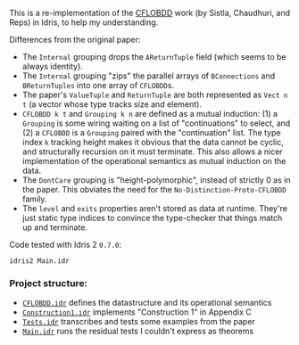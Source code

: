 This is a re-implementation of the [CFLOBDD](https://dl.acm.org/doi/10.1145/3651157) work (by Sistla, Chaudhuri, and Reps) in Idris,
to help my understanding.

Differences from the original paper:
* The `Internal` grouping drops the `AReturnTuple` field (which seems to be always identity).
* The `Internal` grouping "zips" the parallel arrays of `BConnections` and `BReturnTuples` into
  one array of `CFLOBDD`s.
* The paper's `ValueTuple` and `ReturnTuple` are both represented as `Vect n t`
  (a vector whose type tracks size and element).
* `CFLOBDD k t` and `Grouping k n` are defined as a mutual induction:
  (1) a `Grouping` is some wiring waiting on a list of "continuations" to select,
  and (2) a `CFLOBDD` is a `Grouping` paired with the "continuation" list.
  The type index `k` tracking height makes it obvious that the data cannot be cyclic,
  and structurally recursion on it must terminate.
  This also allows a nicer implementation of the operational semantics as mutual induction
  on the data.
* The `DontCare` grouping is "height-polymorphic", instead of strictly 0 as in the paper.
  This obviates the need for the `No-Distinction-Proto-CFLOBDD` family.
* The `level` and `exits` properties aren't stored as data at runtime.
  They're just static type indices to convince the type-checker that things match up
  and terminate.

Code tested with Idris 2 `0.7.0`:
```
idris2 Main.idr
```

### Project structure:

* [`CFLOBDD.idr`](https://github.com/philnguyen/CFLOBDD/blob/main/src/CFLOBDD.idr) defines the datastructure and its operational semantics
* [`Construction1.idr`](https://github.com/philnguyen/CFLOBDD/blob/main/src/Construction1.idr) implements "Construction 1" in Appendix C
* [`Tests.idr`](https://github.com/philnguyen/CFLOBDD/blob/main/src/Tests.idr) transcribes and tests some examples from the paper
* [`Main.idr`](https://github.com/philnguyen/CFLOBDD/blob/main/src/Main.idr) runs the residual tests I couldn't express as theorems
